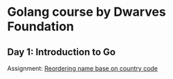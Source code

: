 # Golang course by Dwarves Foundation

## Day 1: Introduction to Go
Assignment: [Reordering name base on country code](ex01)
